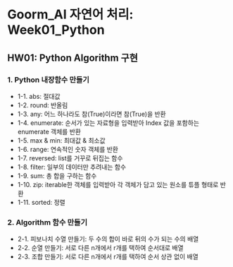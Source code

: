 # Goorm_AI 자연어 처리: Week01_Python

## HW01: Python Algorithm 구현
### 1. Python 내장함수 만들기
- 1-1. abs: 절대값
- 1-2. round: 반올림
- 1-3. any: 어느 하나라도 참(True)이라면 참(True)을 반환
- 1-4. enumerate: 순서가 있는 자료형을 입력받아 Index 값을 포함하는 enumerate 객체를 반환
- 1-5. max & min: 최대값 & 최소값
- 1-6. range: 연속적인 숫자 객체를 반환
- 1-7. reversed: list를 거꾸로 뒤집는 함수
- 1-8. filter: 일부의 데이터만 추려내는 함수
- 1-9. sum: 총 합을 구하는 함수
- 1-10. zip: iterable한 객체를 입력받아 각 객체가 담고 있는 원소를 튜플 형태로 반환
- 1-11. sorted: 정렬

### 2. Algorithm 함수 만들기
- 2-1. 피보나치 수열 만들기: 두 수의 합이 바로 뒤의 수가 되는 수의 배열
- 2-2. 순열 만들기: 서로 다른 n개에서 r개를 택하여 순서대로 배열
- 2-3. 조합 만들기: 서로 다른 n개에서 r개를 택하여 순서 상관 없이 배열
